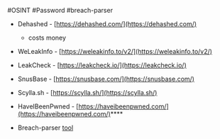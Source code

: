 #OSINT #Password #breach-parser

- Dehashed - [https://dehashed.com/](https://dehashed.com/)
	- costs money

- WeLeakInfo - [https://weleakinfo.to/v2/](https://weleakinfo.to/v2/)

- LeakCheck - [https://leakcheck.io/](https://leakcheck.io/)

- SnusBase - [https://snusbase.com/](https://snusbase.com/)

- Scylla.sh - [https://scylla.sh/](https://scylla.sh/)

- HaveIBeenPwned - [https://haveibeenpwned.com/](https://haveibeenpwned.com/)****


- Breach-parser [tool](https://github.com/hmaverickadams/breach-parse)
